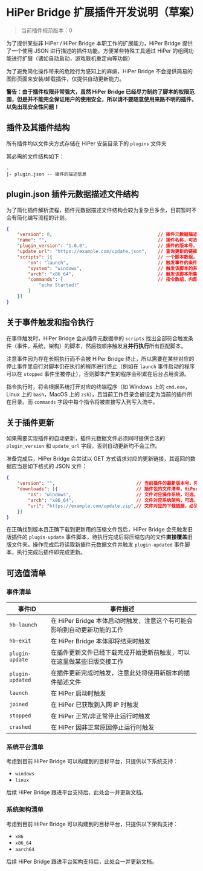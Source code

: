 # HiPer Bridge 扩展插件开发说明（草案）

> 当前插件规范版本：0

为了提供某些非 HiPer / HiPer Bridge 本职工作的扩展能力，HiPer Bridge 提供了一个使用 JSON 进行描述的插件功能。方便某些特殊工具通过 HiPer 的组网功能进行扩展（诸如自动启动，游戏联机重定向等功能）

为了避免简化操作带来的危险行为感知上的麻痹，HiPer Bridge 不会提供简易的图形页面来安装/卸载插件，仅提供自动更新能力。

**警告：由于插件权限非常强大，虽然 HiPer Bridge 已经尽力制约了脚本的权限范围，但是并不能完全保证用户的使用安全，所以请不要随意使用来路不明的插件，以免出现安全性问题！**

## 插件及其插件结构

所有插件均以文件夹方式存储在 HiPer 安装目录下的 `plugins` 文件夹

其必需的文件结构如下：

```
.
|- plugin.json -- 插件的描述信息
```

## plugin.json 插件元数据描述文件结构

为了简化插件解析流程，插件元数据描述文件结构会较为复杂且多余，目前暂时不会有简化编写流程的计划。

```json
{
    "version": 0,                                       // 插件元数据描述文件的对应结构版本，目前是 0
    "name": "",                                         // 插件名称，可选
    "plugin_version": "1.0.0",                          // 插件的版本号，可选，用于和更新链接进行比对
    "update_url": "https://example.com/update.json",    // 查询更新的链接，可选，其响应的数据见下文描述
    "scripts": [{                                       // 一个脚本数组，用于存储不同条件下需要执行的终端指令
        "on": "launch",                                 // 触发事件的条件，必须，可选值见下文描述
        "system": "windows",                            // 触发该脚本的系统平台，可选，默认不限，可选值见下文描述
        "arch": "x86_64",                               // 触发该脚本所需的架构，可选，默认不限，可选值见下文描述
        "commands": [                                   // 指令数组，内部的指令都将按顺序被直接写入到 STDIN 写入流中
            "echo Started!"
        ]
    }]
}
```

## 关于事件触发和指令执行

在事件触发时，HiPer Bridge 会从插件元数据中的 `scripts` 找出全部符合触发条件（事件，系统，架构）的脚本，然后按顺序触发且**并行执行**所有匹配脚本。

注意事件因为存在长期执行而不会被 HiPer Bridge 终止，所以需要在某些对应的停止事件里自行对脚本仍在执行的程序进行终止（例如在 `launch` 事件启动的程序可以在 `stopped` 事件里被停止），否则脚本产生的程序会积累在后台占用资源。

指令执行时，将会根据系统打开对应的终端程序（如 Windows 上的 `cmd.exe`，Linux 上的 `bash`，MacOS 上的 `zsh`），且当前工作目录会被设定为当前的插件所在目录。而 `commands` 字段中每个指令将被直接写入到写入流中。

## 关于插件更新

如果需要实现插件的自动更新，插件元数据文件必须同时提供合法的 `plugin_version` 和 `update_url` 字段，否则自动更新均不会工作。

准备完成后，HiPer Bridge 会尝试以 GET 方式请求对应的更新链接，其返回的数据应当是如下格式的 JSON 文件：

```json
{
    "version": "",                              // 当前插件的最新版本号，将会和本地的 plugin_version 比对，如果不等则会触发更新
    "downloads": [{                             // 插件包的文件清单，HiPer Bridge 将会按顺序选择第一个匹配的文件下载更新
        "os": "windows",                        // 文件对应操作系统，可选，默认全系统
        "arch": "x86_64",                       // 文件对应系统架构，可选，默认全架构
        "url": "https://example.com/update.zip",// 文件对应的下载链接，必须是直链
    }]
}
```

在正确找到版本且正确下载到更新用的压缩文件包后，HiPer Bridge 会先触发旧版插件的 `plugin-update` 事件脚本，待执行完成后将压缩包内的文件**直接覆盖**旧版文件夹。操作完成后将读取新插件元数据文件并触发 `plugin-updated` 事件脚本，执行完成后插件即完成更新。

## 可选值清单

### 事件清单

|事件ID|事件描述|
|------|--------|
|`hb-launch`|在 HiPer Bridge 本体启动时触发，注意这个有可能会影响到自动更新功能的工作|
|`hb-exit`|在 HiPer Bridge 本体即将结束时触发|
|`plugin-update`|在插件更新文件已经下载完成开始更新前触发，可以在这里做某些旧版交接工作|
|`plugin-updated`|在插件更新完成时触发，注意此处将使用新版本的插件描述文件|
|`launch`|在 HiPer 启动时触发|
|`joined`|在 HiPer 已获取到入网 IP 时触发|
|`stopped`|在 HiPer 正常/非正常停止运行时触发|
|`crashed`|在 HiPer 因非正常原因停止运行时触发|

### 系统平台清单

考虑到目前 HiPer Bridge 可以构建到的目标平台，只提供以下系统支持：

- `windows`
- `linux`

后续 HiPer Bridge 跟进平台支持后，此处会一并更新文档。

### 系统架构清单

考虑到目前 HiPer Bridge 可以构建到的目标平台，只提供以下架构支持：

- `x86`
- `x86_64`
- `aarch64`

后续 HiPer Bridge 跟进平台架构支持后，此处会一并更新文档。
